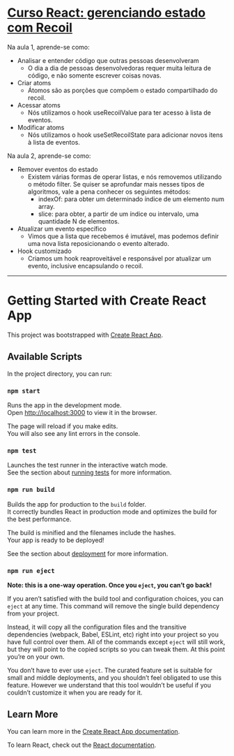 # [Curso React: gerenciando estado com Recoil](https://cursos.alura.com.br/course/react-gerenciando-estado-recoil)

Na aula 1, aprende-se como:
* Analisar e entender código que outras pessoas desenvolveram
  * O dia a dia de pessoas desenvolvedoras requer muita leitura de código, e não somente escrever coisas novas.
* Criar atoms
  * Átomos são as porções que compõem o estado compartilhado do recoil.
* Acessar atoms
  * Nós utilizamos o hook useRecoilValue para ter acesso à lista de eventos.
* Modificar atoms
  * Nós utilizamos o hook useSetRecoilState para adicionar novos itens à lista de eventos.

Na aula 2, aprende-se como:
* Remover eventos do estado
  * Existem várias formas de operar listas, e nós removemos utilizando o método filter. Se quiser se aprofundar mais nesses tipos de algoritmos, vale a pena conhecer os seguintes métodos:
    * indexOf: para obter um determinado índice de um elemento num array.
    * slice: para obter, a partir de um índice ou intervalo, uma quantidade N de elementos.
* Atualizar um evento específico
  * Vimos que a lista que recebemos é imutável, mas podemos definir uma nova lista reposicionando o evento alterado.
* Hook customizado
  * Criamos um hook reaproveitável e responsável por atualizar um evento, inclusive encapsulando o recoil.

---
# Getting Started with Create React App

This project was bootstrapped with [Create React App](https://github.com/facebook/create-react-app).

## Available Scripts

In the project directory, you can run:

### `npm start`

Runs the app in the development mode.\
Open [http://localhost:3000](http://localhost:3000) to view it in the browser.

The page will reload if you make edits.\
You will also see any lint errors in the console.

### `npm test`

Launches the test runner in the interactive watch mode.\
See the section about [running tests](https://facebook.github.io/create-react-app/docs/running-tests) for more information.

### `npm run build`

Builds the app for production to the `build` folder.\
It correctly bundles React in production mode and optimizes the build for the best performance.

The build is minified and the filenames include the hashes.\
Your app is ready to be deployed!

See the section about [deployment](https://facebook.github.io/create-react-app/docs/deployment) for more information.

### `npm run eject`

**Note: this is a one-way operation. Once you `eject`, you can’t go back!**

If you aren’t satisfied with the build tool and configuration choices, you can `eject` at any time. This command will remove the single build dependency from your project.

Instead, it will copy all the configuration files and the transitive dependencies (webpack, Babel, ESLint, etc) right into your project so you have full control over them. All of the commands except `eject` will still work, but they will point to the copied scripts so you can tweak them. At this point you’re on your own.

You don’t have to ever use `eject`. The curated feature set is suitable for small and middle deployments, and you shouldn’t feel obligated to use this feature. However we understand that this tool wouldn’t be useful if you couldn’t customize it when you are ready for it.

## Learn More

You can learn more in the [Create React App documentation](https://facebook.github.io/create-react-app/docs/getting-started).

To learn React, check out the [React documentation](https://reactjs.org/).
